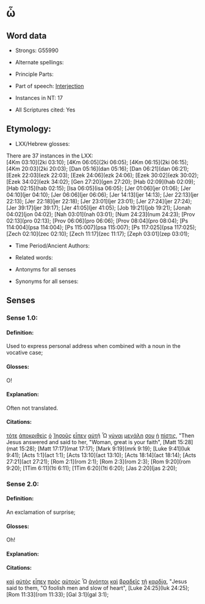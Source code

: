 # ὦ 

<!-- Status: S2=NeedsFinalCheck -->
<!-- Lexica used for edits: BDAG, FFM, LN, A-S  -->

## Word data

* Strongs: G55990

* Alternate spellings:

* Principle Parts: 

* Part of speech: [Interjection](http://ugg.readthedocs.io/en/latest/interjection.html)

* Instances in NT: 17

* All Scriptures cited: Yes

## Etymology: 

* LXX/Hebrew glosses: 

There are 37 instances in the LXX:   
[4Km 03:10](2ki 03:10); [4Km 06:05](2ki 06:05); [4Km 06:15](2ki 06:15); [4Km 20:03](2ki 20:03); [Dan 05:16](dan 05:16); 
[Dan 06:21](dan 06:21); [Ezek 22:03](ezk 22:03); [Ezek 24:06](ezk 24:06); [Ezek 30:02](ezk 30:02); [Ezek 34:02](ezk 34:02); 
[Gen 27:20](gen 27:20); [Hab 02:09](hab 02:09); [Hab 02:15](hab 02:15); [Isa 06:05](isa 06:05); [Jer 01:06](jer 01:06); 
[Jer 04:10](jer 04:10); [Jer 06:06](jer 06:06); [Jer 14:13](jer 14:13); [Jer 22:13](jer 22:13); [Jer 22:18](jer 22:18); 
[Jer 23:01](jer 23:01); [Jer 27:24](jer 27:24); [Jer 39:17](jer 39:17); [Jer 41:05](jer 41:05); [Job 19:21](job 19:21); 
[Jonah 04:02](jon 04:02); [Nah 03:01](nah 03:01); [Num 24:23](num 24:23); [Prov 02:13](pro 02:13); [Prov 06:06](pro 06:06); 
[Prov 08:04](pro 08:04); [Ps 114:004](psa 114:004); [Ps 115:007](psa 115:007); [Ps 117:025](psa 117:025); [Zech 02:10](zec 02:10); 
[Zech 11:17](zec 11:17); [Zeph 03:01](zep 03:01); 

* Time Period/Ancient Authors: 

* Related words: 

* Antonyms for all senses

* Synonyms for all senses: 

## Senses 

### Sense 1.0: 

#### Definition: 

Used to express personal address when combined with a noun in the vocative case; 

#### Glosses:

O!  

#### Explanation:

Often not translated.

#### Citations: 

[τότε](../G51190/01.md) [ἀποκριθεὶς](../G06110/01.md) [ὁ](../G35880/01.md) [Ἰησοῦς](../G24240/01.md) [εἶπεν](../G30040/01.md) [αὐτῇ](../G08460/01.md) Ὦ [γύναι](../G11350/01.md) [μεγάλη](../G31730/01.md) [σου](../G47710/01.md) [ἡ](../G35880/01.md) [πίστις](../G41020/01.md), "Then Jesus answered and said to her, "Woman, great is your faith", [Matt 15:28](mat 15:28); [Matt 17:17](mat 17:17); [Mark 9:19](mrk 9:19); [Luke 9:41](luk 9:41); [Acts 1:1](act 1:1); [Acts 13:10](act 13:10); [Acts 18:14](act 18:14); [Acts 27:21](act 27:21); [Rom 2:1](rom 2:1); [Rom 2:3](rom 2:3); [Rom 9:20](rom 9:20); [1Tim 6:11](1ti 6:11); [1Tim 6:20](1ti 6:20); [Jas 2:20](jas 2:20);


### Sense 2.0: 

#### Definition: 

An exclamation of surprise;  

#### Glosses: 

Oh!   

#### Explanation: 

#### Citations: 

[καὶ](../G25320/01.md) [αὐτὸς](../G08460/01.md) [εἶπεν](../G30040/01.md) [πρὸς](../G43140/01.md) [αὐτούς](../G08460/01.md) Ὦ [ἀνόητοι](../G04530/01.md) [καὶ](../G25320/01.md) [βραδεῖς](../G10210/01.md) [τῇ](../G35880/01.md) [καρδίᾳ](../G25880/01.md), "Jesus said to them, "O foolish men and slow of heart", [Luke 24:25](luk 24:25); [Rom 11:33](rom 11:33); [Gal 3:1](gal 3:1); 

